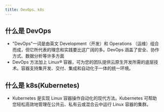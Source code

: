 ```yaml
---
title: DevOps、k8s
---
```


## 什么是 DevOps

- "DevOps"一词是由英文 Development（开发）和 Operations （运维）组合而成，但它所代表的理念和实践要比这广阔的多。DevOps 涵盖了安全、协作方式、数据分析等许多方面
- DevOps 方法加上 Linux® 容器，可为您的团队提供云原生开发所需的底层技术。容器支持集开发、交付、集成和自动化于一体的统一环境。

## 什么是 k8s(Kubernetes)

- Kubernetes 是实现 Linux 容器操作自动化的现代方法。Kubernetes 可帮助您轻松高效地管理在公共云、私有云或混合云中运行 Linux 容器的集群。
